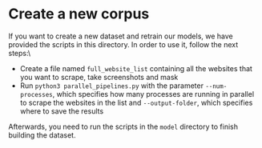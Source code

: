 # Create a new corpus
If you want to create a new dataset and retrain our models, we have provided the scripts in this directory. In order to use it, follow the next steps:\
* Create a file named `full_website_list` containing all the websites that you want to scrape, take screenshots and mask
* Run `python3 parallel_pipelines.py` with the parameter `--num-processes`, which specifies how many processes are running in parallel to scrape the websites in the list and `--output-folder`, which specifies where to save the results

Afterwards, you need to run the scripts in the `model` directory to finish building the dataset.